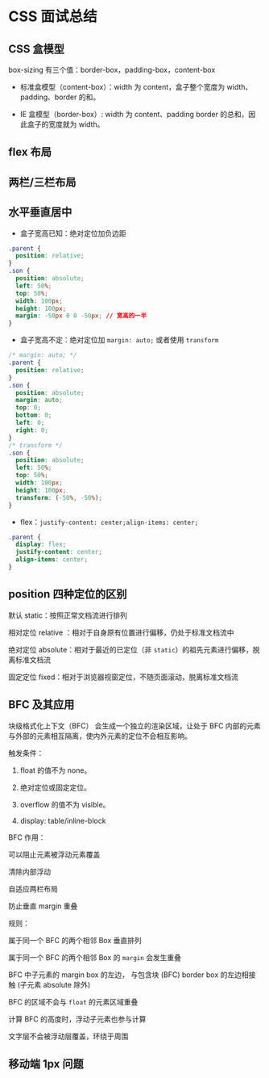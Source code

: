 # CSS 面试总结

## CSS 盒模型

box-sizing 有三个值：border-box，padding-box，content-box

+ 标准盒模型（content-box）：width 为 content，盒子整个宽度为 width、padding、border 的和。

+ IE 盒模型（border-box）: width 为 content、padding border 的总和，因此盒子的宽度就为 width。

## flex 布局

## 两栏/三栏布局

## 水平垂直居中

+ 盒子宽高已知：绝对定位加负边距

```css
.parent {
  position: relative;
}
.son {
  position: absolute;
  left: 50%;
  top: 50%;
  width: 100px;
  height: 100px;
  margin: -50px 0 0 -50px; // 宽高的一半
}
```

+ 盒子宽高不定：绝对定位加 `margin: auto;` 或者使用 `transform`

```css
/* margin: auto; */
.parent {
  position: relative;
}
.son {
  position: absolute;
  margin: auto;
  top: 0;
  bottom: 0;
  left: 0;
  right: 0;
}
/* transform */
.son {
  position: absolute;
  left: 50%;
  top: 50%;
  width: 100px;
  height: 100px;
  transform: (-50%, -50%);
}
```

+ flex：`justify-content: center;align-items: center;`

```css
.parent {
  display: flex;
  justify-content: center;
  align-items: center;
}
```

## position 四种定位的区别

默认 static：按照正常文档流进行排列

相对定位 relative ：相对于自身原有位置进行偏移，仍处于标准文档流中

绝对定位 absolute：相对于最近的已定位（非 `static`）的祖先元素进行偏移，脱离标准文档流

固定定位 fixed：相对于浏览器视窗定位，不随页面滚动，脱离标准文档流

## BFC 及其应用

块级格式化上下文（BFC） 会生成一个独立的渲染区域，让处于 BFC 内部的元素与外部的元素相互隔离，使内外元素的定位不会相互影响。

触发条件：

1. float 的值不为 none。

2. 绝对定位或固定定位。

3. overflow 的值不为 visible。

4. display: table/inline-block

BFC 作用：

可以阻止元素被浮动元素覆盖

清除内部浮动

自适应两栏布局

防止垂直 margin 重叠

规则：

属于同一个 BFC 的两个相邻 Box 垂直排列

属于同一个 BFC 的两个相邻 Box 的 `margin` 会发生重叠

BFC 中子元素的 margin box 的左边， 与包含块 (BFC) border box 的左边相接触 (子元素 absolute 除外)

BFC 的区域不会与 `float` 的元素区域重叠

计算 BFC 的高度时，浮动子元素也参与计算

文字层不会被浮动层覆盖，环绕于周围

## 移动端 1px 问题


